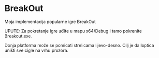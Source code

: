 # BreakOut
Moja implementacija popularne igre BreakOut

UPUTE:
Za pokretanje igre uđite u mapu x64/Debug i tamo pokrenite Breakout.exe.

Donja platforma može se pomicati strelicama lijevo-desno. Cilj je da loptica uništi sve cigle na vrhu prozora. 

